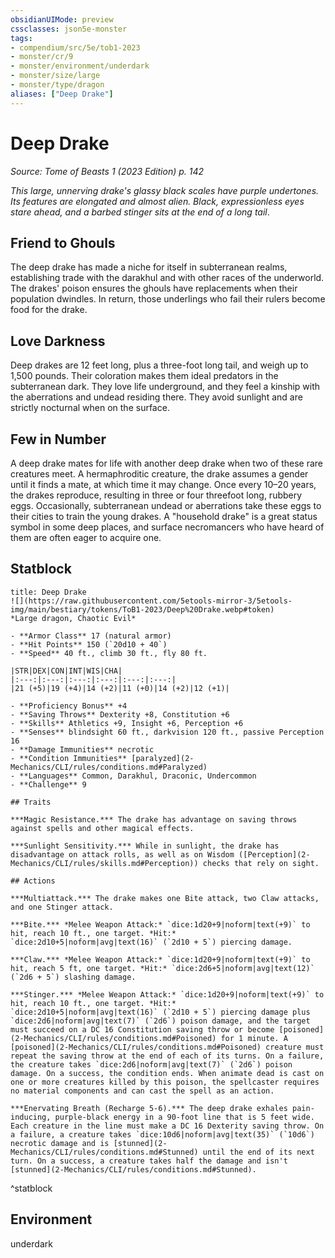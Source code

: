 ```yaml
---
obsidianUIMode: preview
cssclasses: json5e-monster
tags:
- compendium/src/5e/tob1-2023
- monster/cr/9
- monster/environment/underdark
- monster/size/large
- monster/type/dragon
aliases: ["Deep Drake"]
---
```

# Deep Drake
*Source: Tome of Beasts 1 (2023 Edition) p. 142*  

*This large, unnerving drake's glassy black scales have purple undertones. Its features are elongated and almost alien. Black, expressionless eyes stare ahead, and a barbed stinger sits at the end of a long tail*.

## Friend to Ghouls

The deep drake has made a niche for itself in subterranean realms, establishing trade with the darakhul and with other races of the underworld. The drakes' poison ensures the ghouls have replacements when their population dwindles. In return, those underlings who fail their rulers become food for the drake.

## Love Darkness

Deep drakes are 12 feet long, plus a three-foot long tail, and weigh up to 1,500 pounds. Their coloration makes them ideal predators in the subterranean dark. They love life underground, and they feel a kinship with the aberrations and undead residing there. They avoid sunlight and are strictly nocturnal when on the surface.

## Few in Number

A deep drake mates for life with another deep drake when two of these rare creatures meet. A hermaphroditic creature, the drake assumes a gender until it finds a mate, at which time it may change. Once every 10–20 years, the drakes reproduce, resulting in three or four threefoot long, rubbery eggs. Occasionally, subterranean undead or aberrations take these eggs to their cities to train the young drakes. A "household drake" is a great status symbol in some deep places, and surface necromancers who have heard of them are often eager to acquire one.

## Statblock

```ad-statblock
title: Deep Drake
![](https://raw.githubusercontent.com/5etools-mirror-3/5etools-img/main/bestiary/tokens/ToB1-2023/Deep%20Drake.webp#token)
*Large dragon, Chaotic Evil*

- **Armor Class** 17 (natural armor)
- **Hit Points** 150 (`20d10 + 40`)
- **Speed** 40 ft., climb 30 ft., fly 80 ft.

|STR|DEX|CON|INT|WIS|CHA|
|:---:|:---:|:---:|:---:|:---:|:---:|
|21 (+5)|19 (+4)|14 (+2)|11 (+0)|14 (+2)|12 (+1)|

- **Proficiency Bonus** +4
- **Saving Throws** Dexterity +8, Constitution +6
- **Skills** Athletics +9, Insight +6, Perception +6
- **Senses** blindsight 60 ft., darkvision 120 ft., passive Perception 16
- **Damage Immunities** necrotic
- **Condition Immunities** [paralyzed](2-Mechanics/CLI/rules/conditions.md#Paralyzed)
- **Languages** Common, Darakhul, Draconic, Undercommon
- **Challenge** 9

## Traits

***Magic Resistance.*** The drake has advantage on saving throws against spells and other magical effects.

***Sunlight Sensitivity.*** While in sunlight, the drake has disadvantage on attack rolls, as well as on Wisdom ([Perception](2-Mechanics/CLI/rules/skills.md#Perception)) checks that rely on sight.

## Actions

***Multiattack.*** The drake makes one Bite attack, two Claw attacks, and one Stinger attack.

***Bite.*** *Melee Weapon Attack:* `dice:1d20+9|noform|text(+9)` to hit, reach 10 ft., one target. *Hit:* `dice:2d10+5|noform|avg|text(16)` (`2d10 + 5`) piercing damage.

***Claw.*** *Melee Weapon Attack:* `dice:1d20+9|noform|text(+9)` to hit, reach 5 ft, one target. *Hit:* `dice:2d6+5|noform|avg|text(12)` (`2d6 + 5`) slashing damage.

***Stinger.*** *Melee Weapon Attack:* `dice:1d20+9|noform|text(+9)` to hit, reach 10 ft., one target. *Hit:* `dice:2d10+5|noform|avg|text(16)` (`2d10 + 5`) piercing damage plus `dice:2d6|noform|avg|text(7)` (`2d6`) poison damage, and the target must succeed on a DC 16 Constitution saving throw or become [poisoned](2-Mechanics/CLI/rules/conditions.md#Poisoned) for 1 minute. A [poisoned](2-Mechanics/CLI/rules/conditions.md#Poisoned) creature must repeat the saving throw at the end of each of its turns. On a failure, the creature takes `dice:2d6|noform|avg|text(7)` (`2d6`) poison damage. On a success, the condition ends. When animate dead is cast on one or more creatures killed by this poison, the spellcaster requires no material components and can cast the spell as an action.

***Enervating Breath (Recharge 5-6).*** The deep drake exhales pain-inducing, purple-black energy in a 90-foot line that is 5 feet wide. Each creature in the line must make a DC 16 Dexterity saving throw. On a failure, a creature takes `dice:10d6|noform|avg|text(35)` (`10d6`) necrotic damage and is [stunned](2-Mechanics/CLI/rules/conditions.md#Stunned) until the end of its next turn. On a success, a creature takes half the damage and isn't [stunned](2-Mechanics/CLI/rules/conditions.md#Stunned).
```
^statblock

## Environment

underdark